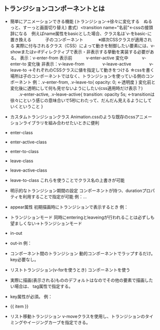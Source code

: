 ## トランジションコンポーネントとは
 - 簡単にアニメーションできる機能
 (トランジション→徐々に変化する　ぬるっと、すーっと画面切り替え)
書式）<transition name="名前"←cssの接頭辞になる　例えばname属性をbasicとした場合、クラス名は`v-をbasic-に置き換える
　　　子のコンポーネント
　　　</transition>
※順次CSSクラスが適用される
実際に付与されるクラス（CSS）によって動きを制御したい要素には、v-showまたはv-ifディレクティブで表示・非表示する挙動を実装する必要がある。
表示：v-enter-from 表示前
　　　v-enter-active 変化中
　　　v-enter-to 変化後
非表示：v-leave-from
　　　　v-leave-active
　　　　v-leave-to
→それぞれのCSSクラスに値を指定して動きをつける
☆cssを書く場所は子のコンポーネントではなく、トランジションを使っている側のコンポーネント
例：.v-enter-from, .v-leave-to{
    opacity: 0; ←透明度
}
変化前と変化後に透明にして何も見せないようにしたい(css適用時だけ表示？)
　　.v-enter-active, .v-leave-active{
    transition: opacity 5s; ←transitionは徐々にという感じの意味合いで5秒にわたって、だんだん見えるようにしていくということ
}

 - カスタムトランジションクラス
 Animation.cssのような既存のcssアニメーションライブラリを組み合わせたいときに便利
  - enter-class
  - enter-active-class
  - enter-to-class
  - leave-class
  - leave-active-class
  - leave-to-class
  これらを使うことでクラス名の上書きが可能

 - 明示的なトランジション期間の設定
 <transition>コンポーネントが持つ、durationプロパティを利用することで指定が可能
 例：<transition :duration="1000">...</transition>
 
 - appear属性
 初期描画時にトランジションで表示するとき
 例：<transition appear>　</transition>
 
 - トランジションモード
 同時にenteringとleaveingが行われることは必ずしも望ましくない→トランジションモード
  - in-out
  - out-in
  例：<transition name="fade" mode="out-in">
  　　<!-- ... the buttons ... -->
　　　</transition>

 - コンポーネント間のトランジション
 動的コンポーネントでラップするだけ。key必要なし。

 - リストトランジション(v-forを使うとき)
 <transition-group>コンポーネントを使う
  - 実際に描画(表示される)もののデフォルトは<span>なのでその他の要素で描画したい場合は、
  tag属性で指定する。
  - key属性が必須。
  例：<transition-group name="flip-list" tag="ul">
    <li v-for="item in items" v-bind:key="item">
      {{ item }}
    </li>
    </transition-group>

 - リスト移動トランジション
 v-moveクラスを使用し、トランジションのタイミングやイージングカーブを指定できる。
